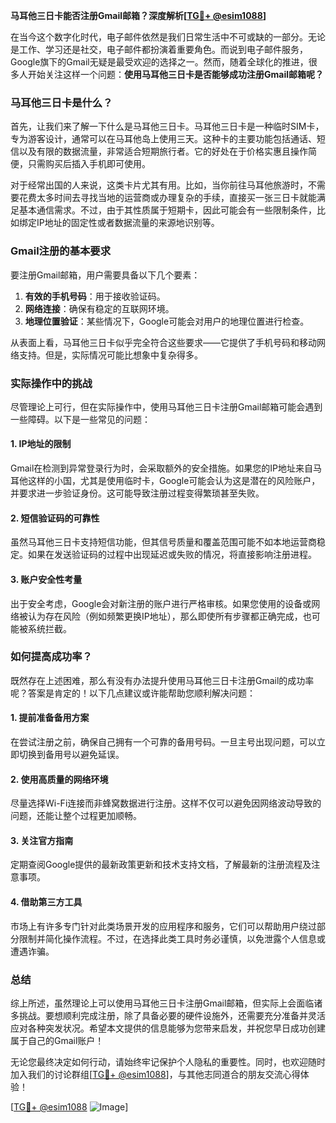 **马耳他三日卡能否注册Gmail邮箱？深度解析[[TG💪+ @esim1088](https://t.me/s/esim1088)]**

在当今这个数字化时代，电子邮件依然是我们日常生活中不可或缺的一部分。无论是工作、学习还是社交，电子邮件都扮演着重要角色。而说到电子邮件服务，Google旗下的Gmail无疑是最受欢迎的选择之一。然而，随着全球化的推进，很多人开始关注这样一个问题：**使用马耳他三日卡是否能够成功注册Gmail邮箱呢？**

### 马耳他三日卡是什么？

首先，让我们来了解一下什么是马耳他三日卡。马耳他三日卡是一种临时SIM卡，专为游客设计，通常可以在马耳他岛上使用三天。这种卡的主要功能包括通话、短信以及有限的数据流量，非常适合短期旅行者。它的好处在于价格实惠且操作简便，只需购买后插入手机即可使用。

对于经常出国的人来说，这类卡片尤其有用。比如，当你前往马耳他旅游时，不需要花费太多时间去寻找当地的运营商或办理复杂的手续，直接买一张三日卡就能满足基本通信需求。不过，由于其性质属于短期卡，因此可能会有一些限制条件，比如绑定IP地址的固定性或者数据流量的来源地识别等。

### Gmail注册的基本要求

要注册Gmail邮箱，用户需要具备以下几个要素：
1. **有效的手机号码**：用于接收验证码。
2. **网络连接**：确保有稳定的互联网环境。
3. **地理位置验证**：某些情况下，Google可能会对用户的地理位置进行检查。

从表面上看，马耳他三日卡似乎完全符合这些要求——它提供了手机号码和移动网络支持。但是，实际情况可能比想象中复杂得多。

### 实际操作中的挑战

尽管理论上可行，但在实际操作中，使用马耳他三日卡注册Gmail邮箱可能会遇到一些障碍。以下是一些常见的问题：

#### 1. IP地址的限制
Gmail在检测到异常登录行为时，会采取额外的安全措施。如果您的IP地址来自马耳他这样的小国，尤其是使用临时卡，Google可能会认为这是潜在的风险账户，并要求进一步验证身份。这可能导致注册过程变得繁琐甚至失败。

#### 2. 短信验证码的可靠性
虽然马耳他三日卡支持短信功能，但其信号质量和覆盖范围可能不如本地运营商稳定。如果在发送验证码的过程中出现延迟或失败的情况，将直接影响注册进程。

#### 3. 账户安全性考量
出于安全考虑，Google会对新注册的账户进行严格审核。如果您使用的设备或网络被认为存在风险（例如频繁更换IP地址），那么即使所有步骤都正确完成，也可能被系统拦截。

### 如何提高成功率？

既然存在上述困难，那么有没有办法提升使用马耳他三日卡注册Gmail的成功率呢？答案是肯定的！以下几点建议或许能帮助您顺利解决问题：

#### 1. 提前准备备用方案
在尝试注册之前，确保自己拥有一个可靠的备用号码。一旦主号出现问题，可以立即切换到备用号以避免延误。

#### 2. 使用高质量的网络环境
尽量选择Wi-Fi连接而非蜂窝数据进行注册。这样不仅可以避免因网络波动导致的问题，还能让整个过程更加顺畅。

#### 3. 关注官方指南
定期查阅Google提供的最新政策更新和技术支持文档，了解最新的注册流程及注意事项。

#### 4. 借助第三方工具
市场上有许多专门针对此类场景开发的应用程序和服务，它们可以帮助用户绕过部分限制并简化操作流程。不过，在选择此类工具时务必谨慎，以免泄露个人信息或遭遇诈骗。

### 总结

综上所述，虽然理论上可以使用马耳他三日卡注册Gmail邮箱，但实际上会面临诸多挑战。要想顺利完成注册，除了具备必要的硬件设施外，还需要充分准备并灵活应对各种突发状况。希望本文提供的信息能够为您带来启发，并祝您早日成功创建属于自己的Gmail账户！

无论您最终决定如何行动，请始终牢记保护个人隐私的重要性。同时，也欢迎随时加入我们的讨论群组[[TG💪+ @esim1088](https://t.me/s/esim1088)]，与其他志同道合的朋友交流心得体验！

[[TG💪+ @esim1088](https://t.me/s/esim1088) ![Image](https://i.postimg.cc/4NQfJmqS/Snipaste-2025-05-13-00-14-12.png)]